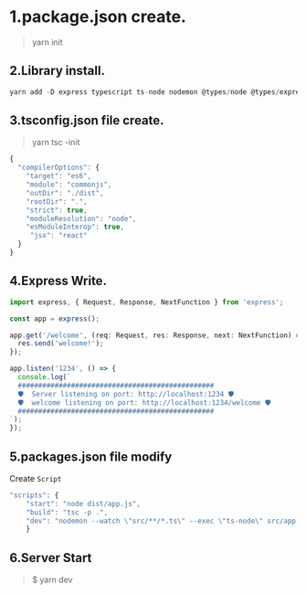 # 1.package.json create.

> yarn init

## 2.Library install.

```typescript
yarn add -D express typescript ts-node nodemon @types/node @types/express
```

## 3.tsconfig.json file create.

> yarn tsc -init

```typescript
{
  "compilerOptions": {
    "target": "es6",
    "module": "commonjs",
    "outDir": "./dist",
    "rootDir": ".",
    "strict": true,
    "moduleResolution": "node",
    "esModuleInterop": true,
     "jsx": "react"
  }
}
```

## 4.Express Write.
```typescript
import express, { Request, Response, NextFunction } from 'express';

const app = express();

app.get('/welcome', (req: Request, res: Response, next: NextFunction) => {
  res.send('welcome!');
});

app.listen('1234', () => {
  console.log(`
  ################################################
  🛡️  Server listening on port: http://localhost:1234 🛡️
  🛡️  welcome listening on port: http://localhost:1234/welcome 🛡️
  ################################################
`);
});
```

## 5.packages.json file modify

Create `Script`

```typescript
"scripts": {
    "start": "node dist/app.js",
    "build": "tsc -p .",
    "dev": "nodemon --watch \"src/**/*.ts\" --exec \"ts-node\" src/app.ts"
    }
```

## 6.Server Start

> $ yarn dev